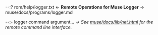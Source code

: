 --:? rom/help/logger.txt <- **Remote Operations for Muse Logger** -> muse/docs/programs/logger.md    

--:- logger command argument... -> _See [muse/docs/lib/net.html](../lib/net.html) for the remote command line interface._  